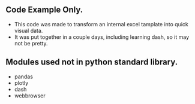 ## Code Example Only.
- This code was made to transform an internal excel tamplate into quick visual data. 
- It was put together in a couple days, including learning dash, so it may not be pretty. 

## Modules used not in python standard library.
- pandas
- plotly
- dash
- webbrowser
